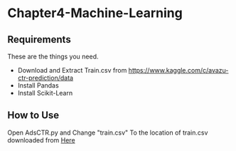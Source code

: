 # Chapter4-Machine-Learning
## Requirements 
These are the things you need.
- Download and Extract Train.csv from https://www.kaggle.com/c/avazu-ctr-prediction/data
- Install Pandas 
- Install Scikit-Learn

## How to Use
Open AdsCTR.py and Change "train.csv" To the location of train.csv downloaded from [Here](https://www.kaggle.com/c/avazu-ctr-prediction/data)
